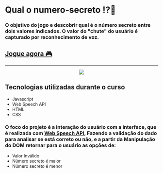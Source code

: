 # Qual o numero-secreto ⁉🧐

### O objetivo do jogo e descobrir qual é o número secreto entre dois valores indicados. O valor do "chute" do usuário é capturado por reconhecimento de voz.

## <a href="https://numero-secreto-kauang13.vercel.app/">Jogue agora 🎮</a>

<hr>
<div align="center">
<img src="https://ik.imagekit.io/iv60ddqmq/numero-secreto.png?updatedAt=1685563386738">
</div>

## Tecnologias utilizadas durante o curso
* Javascript
* Web Speech API
* HTML
* CSS

<h3>O foco do projeto é a interação do usuário com a interface, que é realizada com <a href="https://developer.mozilla.org/en-US/docs/Web/API/Web_Speech_API/Using_the_Web_Speech_API">Web Speech API</a>, Fazendo a validação do dado para analisar se está correto ou não, e a partir da Manipulação do DOM retornar para o usuário as opções de:<br></h3>
<ul>
<li>Valor Inválido
<li>Número secreto é maior
<li>Número secreto é menor
</ul>







